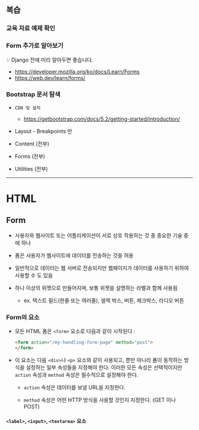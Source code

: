 ## 복습

### 교육 자료 예제 확인

### Form 추가로 알아보기

💡 Django 전에 미리 알아두면 좋습니다.

- https://developer.mozilla.org/ko/docs/Learn/Forms
- https://web.dev/learn/forms/

### Bootstrap 문서 탐색

- ```
  CDN 및 설치
  ```

  - https://getbootstrap.com/docs/5.2/getting-started/introduction/

- Layout - Breakpoints 만

- Content (전부)

- Forms (전부)

- Utilities (전부)

---

# HTML

## Form

+ 사용자와 웹사이트 또는 어플리케이션이 서로 상호 작용하는 것 중 중요한 기술 중에 하나
+ 폼은 사용자가 웹사이트에 데이터를 전송하는 것을 허용
+ 일반적으로 데이터는 웹 서버로 전송되지만 웹페이지가 데이터를 사용하기 위하여 사용할 수 도 있음

+ 하나 이상의 위젯으로 만들어지며, 보통 위젯을 설명하는 라벨과 함께 사용됨
  + ex. 텍스트 필드(한줄 또는 여러줄), 셀렉 박스, 버튼, 체크박스, 라디오 버튼



### Form의 요소 

+ 모든 HTML 폼은 `<form>` 요소로 다음과 같이 시작된다 :

  ```html
  <form action="/my-handling-form-page" method="post">
  </form>
  ```

+ 이 요소는 다음 `<div>`나 `<p>` 요소와 같이 사용되고, 뿐만 아니라 폼이 동작하는 방식을 설정하는 일부 속성들을 지정해야 한다. 이러한 모든 속성은 선택적이지만 `action` 속성과 `method` 속성은 필수적으로 설정해야 한다.

  + `action` 속성은 데이터를 보낼 URL을 지정한다.

  + `method` 속성은 어떤 HTTP 방식을 사용할 것인지 지정한다. (GET 이나 POST)



#### `<label>`, `<input>`,  `<textarea>` 요소 

